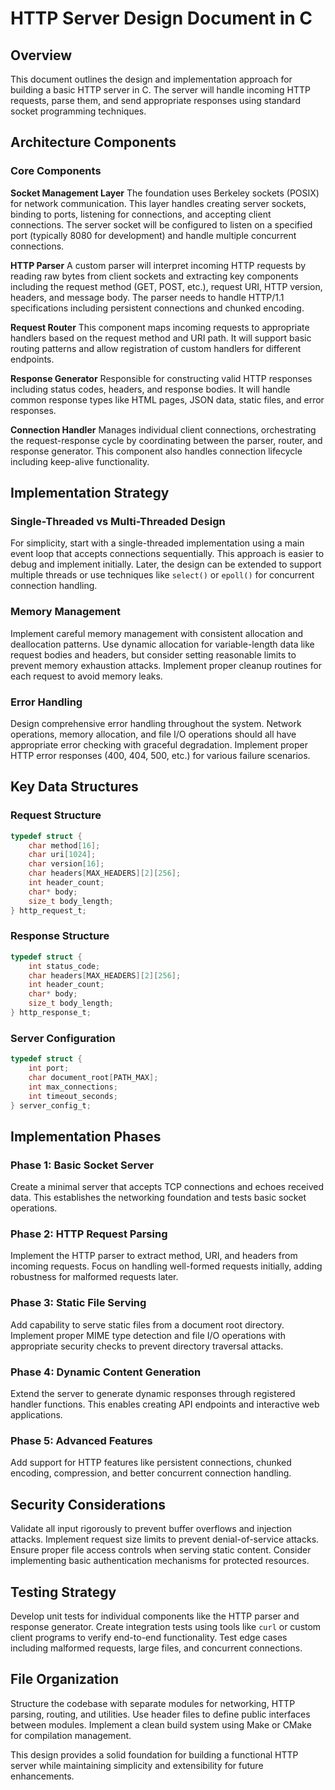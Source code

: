 # HTTP Server Design Document in C

## Overview

This document outlines the design and implementation approach for building a basic HTTP server in C. The server will handle incoming HTTP requests, parse them, and send appropriate responses using standard socket programming techniques.

## Architecture Components

### Core Components

**Socket Management Layer**
The foundation uses Berkeley sockets (POSIX) for network communication. This layer handles creating server sockets, binding to ports, listening for connections, and accepting client connections. The server socket will be configured to listen on a specified port (typically 8080 for development) and handle multiple concurrent connections.

**HTTP Parser**
A custom parser will interpret incoming HTTP requests by reading raw bytes from client sockets and extracting key components including the request method (GET, POST, etc.), request URI, HTTP version, headers, and message body. The parser needs to handle HTTP/1.1 specifications including persistent connections and chunked encoding.

**Request Router**
This component maps incoming requests to appropriate handlers based on the request method and URI path. It will support basic routing patterns and allow registration of custom handlers for different endpoints.

**Response Generator**
Responsible for constructing valid HTTP responses including status codes, headers, and response bodies. It will handle common response types like HTML pages, JSON data, static files, and error responses.

**Connection Handler**
Manages individual client connections, orchestrating the request-response cycle by coordinating between the parser, router, and response generator. This component also handles connection lifecycle including keep-alive functionality.

## Implementation Strategy

### Single-Threaded vs Multi-Threaded Design

For simplicity, start with a single-threaded implementation using a main event loop that accepts connections sequentially. This approach is easier to debug and implement initially. Later, the design can be extended to support multiple threads or use techniques like `select()` or `epoll()` for concurrent connection handling.

### Memory Management

Implement careful memory management with consistent allocation and deallocation patterns. Use dynamic allocation for variable-length data like request bodies and headers, but consider setting reasonable limits to prevent memory exhaustion attacks. Implement proper cleanup routines for each request to avoid memory leaks.

### Error Handling

Design comprehensive error handling throughout the system. Network operations, memory allocation, and file I/O operations should all have appropriate error checking with graceful degradation. Implement proper HTTP error responses (400, 404, 500, etc.) for various failure scenarios.

## Key Data Structures

### Request Structure
```c
typedef struct {
    char method[16];
    char uri[1024];
    char version[16];
    char headers[MAX_HEADERS][2][256];
    int header_count;
    char* body;
    size_t body_length;
} http_request_t;
```

### Response Structure
```c
typedef struct {
    int status_code;
    char headers[MAX_HEADERS][2][256];
    int header_count;
    char* body;
    size_t body_length;
} http_response_t;
```

### Server Configuration
```c
typedef struct {
    int port;
    char document_root[PATH_MAX];
    int max_connections;
    int timeout_seconds;
} server_config_t;
```

## Implementation Phases

### Phase 1: Basic Socket Server
Create a minimal server that accepts TCP connections and echoes received data. This establishes the networking foundation and tests basic socket operations.

### Phase 2: HTTP Request Parsing
Implement the HTTP parser to extract method, URI, and headers from incoming requests. Focus on handling well-formed requests initially, adding robustness for malformed requests later.

### Phase 3: Static File Serving
Add capability to serve static files from a document root directory. Implement proper MIME type detection and file I/O operations with appropriate security checks to prevent directory traversal attacks.

### Phase 4: Dynamic Content Generation
Extend the server to generate dynamic responses through registered handler functions. This enables creating API endpoints and interactive web applications.

### Phase 5: Advanced Features
Add support for HTTP features like persistent connections, chunked encoding, compression, and better concurrent connection handling.

## Security Considerations

Validate all input rigorously to prevent buffer overflows and injection attacks. Implement request size limits to prevent denial-of-service attacks. Ensure proper file access controls when serving static content. Consider implementing basic authentication mechanisms for protected resources.

## Testing Strategy

Develop unit tests for individual components like the HTTP parser and response generator. Create integration tests using tools like `curl` or custom client programs to verify end-to-end functionality. Test edge cases including malformed requests, large files, and concurrent connections.

## File Organization

Structure the codebase with separate modules for networking, HTTP parsing, routing, and utilities. Use header files to define public interfaces between modules. Implement a clean build system using Make or CMake for compilation management.

This design provides a solid foundation for building a functional HTTP server while maintaining simplicity and extensibility for future enhancements.